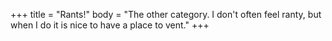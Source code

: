 +++
title = "Rants!" 
body = "The other category. I don't often feel ranty, but when I do it is nice to have a place to vent."
+++
